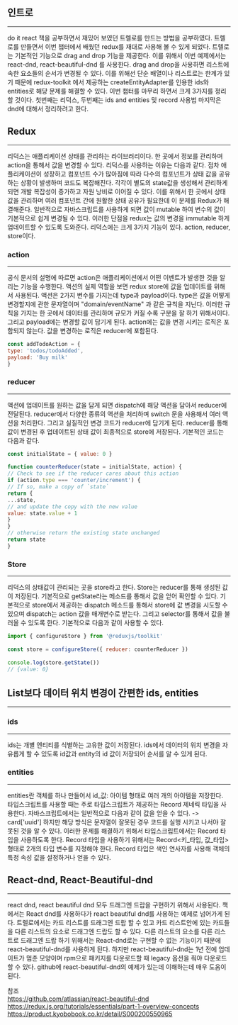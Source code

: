 
## 인트로
---
do it react 책을 공부하면서 재밌어 보였던 트렐로를 만드는 방법을 공부하였다. 트렐로를 만들면서 이번 챕터에서 배웠던 redux를 재대로 사용해 볼 수 있게 되었다. 트렐로는 기본적인 기능으로 drag and drop 기능을 제공한다. 이를 위해서 이번 예제에서는 react-dnd, react-beautiful-dnd 를 사용한다. drag and drop을 사용하면 리스트에 속한 요소들의 순서가 변경될 수 있다. 이를 위해선 단순 배열이나 리스트로는 한계가 있기 때문에 redux-toolkit 에서 제공하는 createEntityAdapter를 인용한 ids와 entities로 해당 문제를 해결할 수 있다. 이번 챕터를 마무리 하면서 크게 3가지를 정리할 것이다. 첫번째는 리덕스, 두번째는 ids and entities 및 record 사용법 마지막은 dnd에 대해서 정리하려고 한다.

## Redux
---
리덕스는 애플리케이션 상태를 관리하는 라이브러리이다. 한 곳에서 정보를 관리하며 action을 통해서 값을 변경할 수 있다. 리덕스를 사용하는 이유는 다음과 같다. 점차 애플리케이션이 성장하고 컴포넌트 수가 많아짐에 따라 다수의 컴포넌트가 상태 값을 공유하는 상황이 발생하며 코드도 복잡해진다. 각각이 별도의 state값을 생성해서 관리하게 되면 개발 복잡성이 증가하고 자원 낭비로 이어질 수 있다. 이를 위해서 한 곳에서 상태 값을 관리하며 여러 컴포넌트 간에 원활한 상태 공유가 필요한데 이 문제를 Redux가 해결해준다.
일반적으로 자바스크립트를 사용하게 되면 값이 mutable 하여 변수의 값이 기본적으로 쉽게 변경될 수 있다. 이러한 단점을 redux는 값의 변경을 immutable 하게 업데이트할 수 있도록 도와준다. 리덕스에는 크게 3가지 기능이 있다. action, reducer, store이다. 

### action
---
공식 문서의 설명에 따르면 action은 애플리케이션에서 어떤 이벤트가 발생한 것을 알리는 기능을 수행한다. 액션의 실제 역할을 보면 redux store에 값을 업데이트를 위해서 사용된다. 액션은 2가지 변수를 가지는데 type과 payload이다. type은 값을 어떻게 변경할지에 관한 문자열이며 "domain/eventName" 과 같은 규칙을 지닌다. 이러한 규칙을 가지는 한 곳에서 데이터를 관리하며 규모가 커질 수록 구분을 잘 하기 위해서이다. 그리고 payload에는 변경할 값이 담기게 된다. action에는 값을 변경 시키는 로직은 포함되지 않는다. 값을 변경하는 로직은 reducer에 포함된다.

```javascript
const addTodoAction = {  
type: 'todos/todoAdded',  
payload: 'Buy milk'  
}
```

### reducer
---
액션에 업데이트를 원하는 값을 담게 되면 dispatch에 해당 액션을 담아서 reducer에 전달된다. reducer에서 다양한 종류의 액션을 처리하며 switch 문을 사용해서 여러 액션을 처리한다. 그리고 실질적인 변경 코드가 reducer에 담기게 된다. reducer를 통해 값이 변경된 후 업데이트된 상태 값이 최종적으로 store에 저장된다. 기본적인 코드는 다음과 같다.

```javascript
const initialState = { value: 0 }  
  
function counterReducer(state = initialState, action) {  
// Check to see if the reducer cares about this action  
if (action.type === 'counter/increment') {  
// If so, make a copy of `state`  
return {  
...state,  
// and update the copy with the new value  
value: state.value + 1  
}  
}  
// otherwise return the existing state unchanged  
return state  
}
```

### Store
---
리덕스의 상태값이 관리되는 곳을 store라고 한다. Store는 reducer를 통해 생성된 값이 저장된다. 기본적으로 getState라는 메소드를 통해서 값을 얻어 확인할 수 있다. 기본적으로 store에서 제공하는 dispatch 메소드를 통해서 store에 값 변경을 시도할 수 있으며 dispatch는 action 값을 매개변수로 받는다. 그리고 selector를 통해서 값을 불러올 수 있도록 한다. 기본적으로 다음과 같이 사용할 수 있다.

```javascript
import { configureStore } from '@reduxjs/toolkit'  
  
const store = configureStore({ reducer: counterReducer })  
  
console.log(store.getState())  
// {value: 0}
```


## List보다 데이터 위치 변경이 간편한 ids, entities
---
### ids
---
ids는 개별 엔티티를 식별하는 고유한 값이 저장된다. ids에서 데이터의 위치 변경을 자유롭게  할 수 있도록 id값과 entity의 id 값이 저장되어 순서를 알 수 있게 된다.

### entities
---
entities란 객체를 하나 만들어서 id_값: 아이템 형태로 여러 개의 아이템을 저장한다. 타입스크립트를 사용할 때는 주로 타입스크립트가 제공하는 Record 제네릭 타입을 사용한다. 자바스크립트에서는 일반적으로 다음과 같이 값을 얻을 수 있다. -> card['uuid']
하지만 해당 방식은 문자열이 잘못된 경우 코드를 실행 시키고 나서야 잘못된 것을 알 수 있다. 이러한 문제를 해결하기 위해서 타입스크립트에서는 Record 타입을 사용하도록 한다. Record 타입을 사용하기 위해서는 Record<키_타입, 값_타입> 형태로 2개의 타입 변수를 지정해야 한다. Record 타입은 색인 연사자를 사용해 객체의 특정 속성 값을 설정하거나 얻을 수 있다.

## React-dnd, React-Beautiful-dnd
---
react dnd, react beautiful dnd 모두 드래그엔 드랍을 구현하기 위해서 사용된다. 책에서는 React dnd를 사용하다가 react beautiful dnd를 사용하는 예제로 넘어가게 된다. 트렐로에서는 카드 리스트를 드래그엔 드랍 할 수 있고 카드 리스트안에 있는 카드들을 다른 리스트의 요소로 드래그엔 드랍도 할 수 있다. 다른 리스트의 요소를 다른 리스트로 드래그엔 드랍 하기 위해서는 React-dnd로는 구현할 수 없는 기능이기 때문에  react-beautiful-dnd를 사용하게 된다. 하지만 react-beautiful-dnd는 1년 전에 업데이트가 멈춘 모양이며 rpm으로 패키지를 다운로드할 때 legacy 옵션을 줘야 다운로드 할 수 있다. github에 react-beautiful-dnd의 예제가 있는데 이해하는데 매우 도움이 된다.

참조 <br>
https://github.com/atlassian/react-beautiful-dnd <br>
https://redux.js.org/tutorials/essentials/part-1-overview-concepts <br>
https://product.kyobobook.co.kr/detail/S000200550965 <br>
